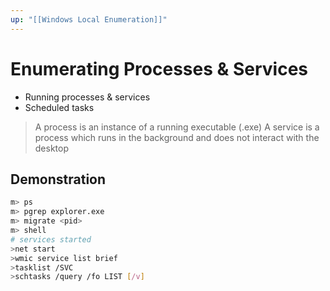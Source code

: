 ```yaml
---
up: "[[Windows Local Enumeration]]"
---
```


# Enumerating Processes & Services

- Running processes & services
- Scheduled tasks

> A process is an instance of a running executable (.exe)
> A service is a process which runs in the background and does not interact with the desktop

## Demonstration

```bash
m> ps
m> pgrep explorer.exe
m> migrate <pid>
m> shell
# services started
>net start
>wmic service list brief
>tasklist /SVC
>schtasks /query /fo LIST [/v]
```

